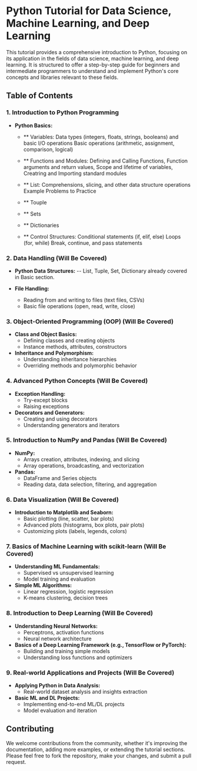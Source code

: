 # Python Tutorial for Data Science, Machine Learning, and Deep Learning

This tutorial provides a comprehensive introduction to Python, focusing on its application in the fields of data science, machine learning, and deep learning. It is structured to offer a step-by-step guide for beginners and intermediate programmers to understand and implement Python's core concepts and libraries relevant to these fields.

## Table of Contents

### 1. Introduction to Python Programming
- **Python Basics:**
  - ** Variables:  Data types (integers, floats, strings, booleans) and basic I/O operations
                  Basic operations (arithmetic, assignment, comparison, logical)

  - ** Functions and Modules: Defining and Calling Functions, Function arguments and return values, Scope and lifetime of variables, Creatring and Importing standard modules

   - ** List: Comprehensions, slicing, and other data structure operations
             Example Problems to Practice

  - ** Touple
  - ** Sets
  - ** Dictionaries

  - ** Control Structures: Conditional statements (if, elif, else)
                           Loops (for, while)
                           Break, continue, and pass statements


### 2. Data Handling (Will Be Covered)
- **Python Data Structures:**
    -- List, Tuple, Set, Dictionary already covered in Basic section.

- **File Handling:**
  - Reading from and writing to files (text files, CSVs)
  - Basic file operations (open, read, write, close)

### 3. Object-Oriented Programming (OOP) (Will Be Covered)
- **Class and Object Basics:**
  - Defining classes and creating objects
  - Instance methods, attributes, constructors
- **Inheritance and Polymorphism:**
  - Understanding inheritance hierarchies
  - Overriding methods and polymorphic behavior

### 4. Advanced Python Concepts (Will Be Covered)
- **Exception Handling:**
  - Try-except blocks
  - Raising exceptions
- **Decorators and Generators:**
  - Creating and using decorators
  - Understanding generators and iterators

### 5. Introduction to NumPy and Pandas (Will Be Covered)
- **NumPy:**
  - Arrays creation, attributes, indexing, and slicing
  - Array operations, broadcasting, and vectorization
- **Pandas:**
  - DataFrame and Series objects
  - Reading data, data selection, filtering, and aggregation

### 6. Data Visualization (Will Be Covered)
- **Introduction to Matplotlib and Seaborn:**
  - Basic plotting (line, scatter, bar plots)
  - Advanced plots (histograms, box plots, pair plots)
  - Customizing plots (labels, legends, colors)

### 7. Basics of Machine Learning with scikit-learn (Will Be Covered)
- **Understanding ML Fundamentals:**
  - Supervised vs unsupervised learning
  - Model training and evaluation
- **Simple ML Algorithms:**
  - Linear regression, logistic regression
  - K-means clustering, decision trees

### 8. Introduction to Deep Learning (Will Be Covered)
- **Understanding Neural Networks:**
  - Perceptrons, activation functions
  - Neural network architecture
- **Basics of a Deep Learning Framework (e.g., TensorFlow or PyTorch):**
  - Building and training simple models
  - Understanding loss functions and optimizers

### 9. Real-world Applications and Projects (Will Be Covered)
- **Applying Python in Data Analysis:**
  - Real-world dataset analysis and insights extraction
- **Basic ML and DL Projects:**
  - Implementing end-to-end ML/DL projects
  - Model evaluation and iteration

## Contributing

We welcome contributions from the community, whether it's improving the documentation, adding more examples, or extending the tutorial sections. Please feel free to fork the repository, make your changes, and submit a pull request.


